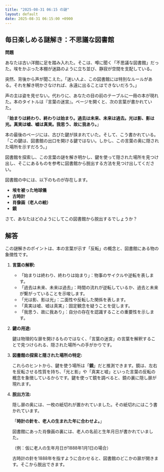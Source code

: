 ```yaml
---
title: "2025-08-31 06:15 の謎"
layout: default
date: 2025-08-31 06:15:00 +0900
---
```

## 毎日楽しめる謎解き：不思議な図書館

**問題**

あなたは古い洋館に足を踏み入れた。そこは、噂に聞く「不思議な図書館」だった。埃をかぶった本棚が迷路のように立ち並び、静寂が空間を支配している。

突然、背後から声が聞こえた。「迷い人よ、この図書館には特別なルールがある。それを解き明かさなければ、永遠に出ることはできないだろう。」

声の主は姿を見せない。代わりに、あなたの目の前のテーブルに一冊の本が現れた。本のタイトルは『言葉の迷宮』。ページを開くと、次の言葉が書かれていた。

「**始まりは終わり、終わりは始まり。過去は未来、未来は過去。光は影、影は光。真実は嘘、嘘は真実。我思う、故に我あり。**」

本の最後のページには、古びた鍵が挟まれていた。そして、こう書かれている。「この鍵は、図書館の出口を開ける鍵ではない。しかし、この言葉の奥に隠された場所を示すだろう。」

図書館を探索し、この言葉の謎を解き明かし、鍵を使って隠された場所を見つけ出し、そこにあるものを参考に図書館から脱出する方法を見つけ出してください。

図書館の中には、以下のものが存在します。

*   **埃を被った地球儀**
*   **古時計**
*   **肖像画（老人の絵）**
*   **鏡**

さて、あなたはどのようにしてこの図書館から脱出するでしょうか？

## 解答

この謎解きのポイントは、本の言葉が示す「反転」の概念と、図書館にある物の象徴性です。

1.  **言葉の解釈:**

    *   「始まりは終わり、終わりは始まり」：物事のサイクルや逆転を表します。
    *   「過去は未来、未来は過去」：時間の流れが逆転しているか、過去と未来が繋がっていることを示唆します。
    *   「光は影、影は光」：二面性や反転した関係を表します。
    *   「真実は嘘、嘘は真実」：固定観念を疑うことを促します。
    *   「我思う、故に我あり」：自分の存在を認識することの重要性を示します。

2.  **鍵の用途:**

    鍵は物理的な扉を開けるものではなく、「言葉の迷宮」の言葉を解釈することで見つけられる、隠された場所への手がかりです。

3.  **図書館の探索と隠された場所の特定:**

    これらのヒントから、鍵を使う場所は「**鏡**」だと推測できます。鏡は、左右を反転させる性質を持ち、「光と影」や「真実と嘘」といった言葉の反転の概念を象徴しているからです。鍵を使って鏡を調べると、鏡の裏に隠し扉が現れます。

4.  **脱出方法:**

    隠し扉の奥には、一枚の紙切れが置かれていました。その紙切れにはこう書かれています。

    「**時計の針を、老人の生まれた年に合わせよ。**」

    図書館にあった肖像画の裏には、老人の名前と生年月日が書かれていました。

    （例：仮に老人の生年月日が1888年1月1日の場合）

    古時計の針を1888年を指すように合わせると、図書館のどこかの扉が開きます。そこから脱出できます。
